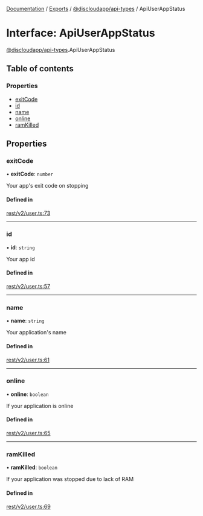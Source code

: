 [Documentation](../README.md) / [Exports](../modules.md) / [@discloudapp/api-types](../modules/discloudapp_api_types.md) / ApiUserAppStatus

# Interface: ApiUserAppStatus

[@discloudapp/api-types](../modules/discloudapp_api_types.md).ApiUserAppStatus

## Table of contents

### Properties

- [exitCode](discloudapp_api_types.ApiUserAppStatus.md#exitcode)
- [id](discloudapp_api_types.ApiUserAppStatus.md#id)
- [name](discloudapp_api_types.ApiUserAppStatus.md#name)
- [online](discloudapp_api_types.ApiUserAppStatus.md#online)
- [ramKilled](discloudapp_api_types.ApiUserAppStatus.md#ramkilled)

## Properties

### exitCode

• **exitCode**: `number`

Your app's exit code on stopping

#### Defined in

[rest/v2/user.ts:73](https://github.com/discloud/discloud.app/blob/78281f4/packages/api-types/rest/v2/user.ts#L73)

___

### id

• **id**: `string`

Your app id

#### Defined in

[rest/v2/user.ts:57](https://github.com/discloud/discloud.app/blob/78281f4/packages/api-types/rest/v2/user.ts#L57)

___

### name

• **name**: `string`

Your application's name

#### Defined in

[rest/v2/user.ts:61](https://github.com/discloud/discloud.app/blob/78281f4/packages/api-types/rest/v2/user.ts#L61)

___

### online

• **online**: `boolean`

If your application is online

#### Defined in

[rest/v2/user.ts:65](https://github.com/discloud/discloud.app/blob/78281f4/packages/api-types/rest/v2/user.ts#L65)

___

### ramKilled

• **ramKilled**: `boolean`

If your application was stopped due to lack of RAM

#### Defined in

[rest/v2/user.ts:69](https://github.com/discloud/discloud.app/blob/78281f4/packages/api-types/rest/v2/user.ts#L69)
